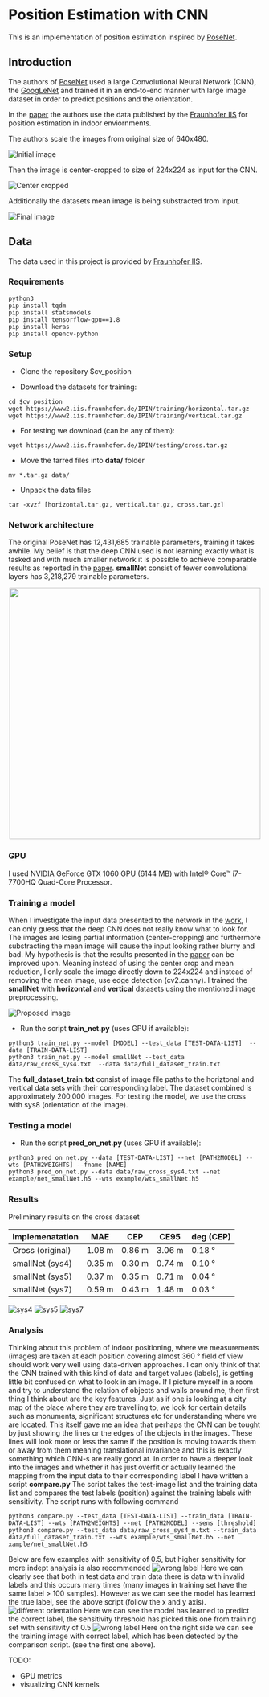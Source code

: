 # Position Estimation with CNN
This is an implementation of position estimation inspired by [PoseNet](http://mi.eng.cam.ac.uk/projects/relocalisation/).

## Introduction
 The authors of [PoseNet](https://www.cv-foundation.org/openaccess/content_iccv_2015/papers/Kendall_PoseNet_A_Convolutional_ICCV_2015_paper.pdf) used a large Convolutional Neural Network (CNN), the [GoogLeNet](https://www.cs.unc.edu/~wliu/papers/GoogLeNet.pdf) and trained it in an end-to-end manner with large image dataset in order to predict positions and the orientation.
 
 In the [paper](https://www.mad.tf.fau.de/files/2018/07/Evaluation-Criteria-for-Inside-Out-Indoor-Positioning-Systems-based-on-Machine-Learning.pdf) the authors use the data published by the [Fraunhofer IIS](https://www.iis.fraunhofer.de/en/ff/lv/dataanalytics/tech/opt/warehouse.html) for position estimation in indoor enviornments. 

The authors scale the images from original size of 640x480. 

![Initial image](/pictures/img2.png)

Then the image is center-cropped to size of 224x224 as input for the CNN.

![Center cropped](/pictures/img3.png)

Additionally the datasets mean image is being substracted from input.

![Final image](/pictures/img4.png)

## Data
The data used in this project is provided by [Fraunhofer IIS](https://www.iis.fraunhofer.de/en/ff/lv/dataanalytics/tech/opt/warehouse.html).

### Requirements
```
python3
pip install tqdm
pip install statsmodels
pip install tensorflow-gpu==1.8
pip install keras
pip install opencv-python
```
### Setup
* Clone the repository $cv_position

* Download the datasets for training:
```
cd $cv_position
wget https://www2.iis.fraunhofer.de/IPIN/training/horizontal.tar.gz
wget https://www2.iis.fraunhofer.de/IPIN/training/vertical.tar.gz
```
* For testing we download (can be any of them):
```
wget https://www2.iis.fraunhofer.de/IPIN/testing/cross.tar.gz
```
* Move the tarred files into **data/** folder
```
mv *.tar.gz data/
```
* Unpack the data files
```
tar -xvzf [horizontal.tar.gz, vertical.tar.gz, cross.tar.gz]
```
### Network architecture
The original PoseNet has 12,431,685 trainable parameters, training it takes awhile. My belief is that the deep CNN used is not learning exactly what is tasked and with much smaller network it is possible to achieve comparable results as reported in the [paper](https://www.mad.tf.fau.de/files/2018/07/Evaluation-Criteria-for-Inside-Out-Indoor-Positioning-Systems-based-on-Machine-Learning.pdf).
**smallNet** consist of fewer convolutional layers has 3,218,279 trainable parameters.

<p align="center">
  <img width="500" height="500" src="https://github.com/kenkyusha/cv_position/blob/master/pictures/model_plot.png?raw=true">
</p>

### GPU
I used NVIDIA GeForce GTX 1060 GPU (6144 MB) with Intel® Core™ i7-7700HQ Quad-Core Processor.
### Training a model
When I investigate the input data presented to the network in the [work](https://www.mad.tf.fau.de/files/2018/07/Evaluation-Criteria-for-Inside-Out-Indoor-Positioning-Systems-based-on-Machine-Learning.pdf), I can only guess that the deep CNN does not really know what to look for. The images are losing partial information (center-cropping) and furthermore substracting the mean image will cause the input looking rather blurry and bad. 
My hypothesis is that the results presented in the [paper](https://www.mad.tf.fau.de/files/2018/07/Evaluation-Criteria-for-Inside-Out-Indoor-Positioning-Systems-based-on-Machine-Learning.pdf) can be improved upon.
Meaning instead of using the center crop and mean reduction, I only scale the image directly down to 224x224 and instead of removing the mean image, use edge detection (cv2.canny). I trained the **smallNet** with **horizontal** and **vertical** datasets using the mentioned image preprocessing.

![Proposed image](/pictures/img5.png)

* Run the script **train_net.py** (uses GPU if available):
```
python3 train_net.py --model [MODEL] --test_data [TEST-DATA-LIST]  --data [TRAIN-DATA-LIST]
python3 train_net.py --model smallNet --test_data data/raw_cross_sys4.txt  --data data/full_dataset_train.txt
```
The **full_dataset_train.txt** consist of image file paths to the horiztonal and vertical data sets with their corresponding label. The dataset combined is approximately 200,000 images. For testing the model, we use the cross with sys8 (orientation of the image).

### Testing a model

* Run the script **pred_on_net.py** (uses GPU if available):
```
python3 pred_on_net.py --data [TEST-DATA-LIST] --net [PATH2MODEL] --wts [PATH2WEIGHTS] --fname [NAME]
python3 pred_on_net.py --data data/raw_cross_sys4.txt --net example/net_smallNet.h5 --wts example/wts_smallNet.h5
```

### Results
Preliminary results on the cross dataset

Implemenatation | MAE    | CEP    | CE95   | deg (CEP)
--------------- | ------ | -------| ------ | ---------
Cross (original)| 1.08 m | 0.86 m | 3.06 m | 0.18 ° 
smallNet (sys4) | 0.35 m | 0.30 m | 0.74 m | 0.10 °
smallNet (sys5) | 0.37 m | 0.35 m | 0.71 m | 0.04 °
smallNet (sys7) | 0.59 m | 0.43 m | 1.48 m | 0.03 °

![sys4](/pictures/net_smallNet_pred_raw_cross_sys4.png)
![sys5](/pictures/net_smallNet_epoch_pred_raw_cross_sys5.png)
![sys7](/pictures/net_smallNet_pred_raw_cross_sys7.png)

### Analysis
Thinking about this problem of indoor positioning, where we measurements (images) are taken at each position covering almost 360 ° field of view should work very well using data-driven approaches. I can only think of that the CNN trained with this kind of data and target values (labels), is getting little bit confused on what to look in an image. If I picture myself in a room and try to understand the relation of objects and walls around me, then first thing I think about are the key features. Just as if one is looking at a city map of the place where they are travelling to, we look for certain details such as monuments, significant structures etc for understanding where we are located. This itself gave me an idea that perhaps the CNN can be tought by just showing the lines or the edges of the objects in the images. These lines will look more or less the same if the position is moving towards them or away from them meaning translational invariance and this is exactly something which CNN-s are really good at.
In order to have a deeper look into the images and whether it has just overfit or actually learned the mapping from the input data to their corresponding label I have written a script **compare.py**
The script takes the test-image list and the training data list and compares the test labels (position) against the training labels with sensitivity. The script runs with following command
```
python3 compare.py --test_data [TEST-DATA-LIST] --train_data [TRAIN-DATA-LIST] --wts [PATH2WEIGHTS] --net [PATH2MODEL] --sens [threshold]
python3 compare.py --test_data data/raw_cross_sys4_m.txt --train_data data/full_dataset_train.txt --wts example/wts_smallNet.h5 --net xample/net_smallNet.h5
```
Below are few examples with sensitivity of 0.5, but higher sensitivity for more indept analysis is also recommended
![wrong label](/pictures/res_sens_0.5_0.jpg)
Here we can clearly see that both in test data and train data there is data with invalid labels and this occurs many times (many images in training set have the same label > 100 samples). However as we can see the model has learned the true label, see the above script (follow the x and y axis).
![different orientation](/pictures/res_sens_0.5_18.jpg)
Here we can see the model has learned to predict the correct label, the sensitivity threshold has picked this one from training set with sensitivity of 0.5
![wrong label](/pictures/res_sens_0.5_19.jpg)
Here on the right side we can see the training image with correct label, which has been detected by the comparison script. (see the first one above).

TODO: 

* GPU metrics
* visualizing CNN kernels 
